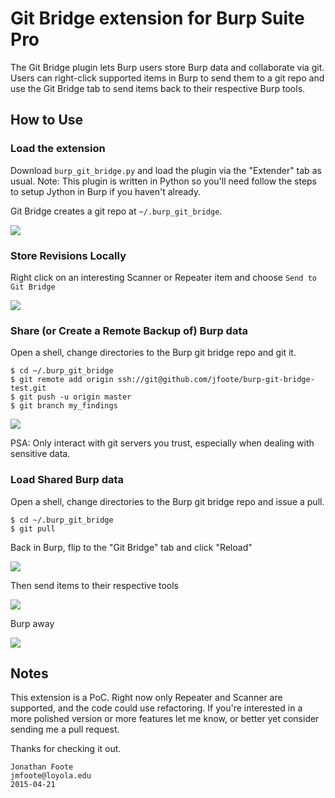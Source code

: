 # Git Bridge extension for Burp Suite Pro

The Git Bridge plugin lets Burp users store Burp data and collaborate via git. Users can right-click supported items in Burp to send them to a git repo and use the Git Bridge tab to send items back to their respective Burp tools.

## How to Use

### Load the extension

Download `burp_git_bridge.py` and load the plugin via the "Extender" tab as usual. Note: This plugin is written in Python so you'll need follow the steps to setup Jython in Burp if you haven't already.

Git Bridge creates a git repo at `~/.burp_git_bridge`.

![](http://foote.pub/images/burp-git/burp-git-install.png)

### Store Revisions Locally

Right click on an interesting Scanner or Repeater item and choose `Send to Git Bridge`

![](http://foote.pub/images/burp-git/burp-git-send-to-git.png)


### Share (or Create a Remote Backup of) Burp data

Open a shell, change directories to the Burp git bridge repo and git it.

```
$ cd ~/.burp_git_bridge
$ git remote add origin ssh://git@github.com/jfoote/burp-git-bridge-test.git
$ git push -u origin master
$ git branch my_findings
```

![](http://foote.pub/images/burp-git/burp-git-github.png)

PSA: Only interact with git servers you trust, especially when dealing with sensitive data. 

### Load Shared Burp data

Open a shell, change directories to the Burp git bridge repo and issue a pull.

```
$ cd ~/.burp_git_bridge
$ git pull
```

Back in Burp, flip to the "Git Bridge" tab and click "Reload"

![](http://foote.pub/images/burp-git/burp-git-reload.png)

Then send items to their respective tools 

![](http://foote.pub/images/burp-git/burp-git-send-to-tools.png)

Burp away

![](http://foote.pub/images/burp-git/burp-git-repeater.png)

## Notes

This extension is a PoC. Right now only Repeater and Scanner are supported, 
and the code could use refactoring. If you're interested in a more polished 
version or more features let me know, or better yet consider sending me a pull request. 

Thanks for checking it out.

```
Jonathan Foote
jmfoote@loyola.edu
2015-04-21
```
